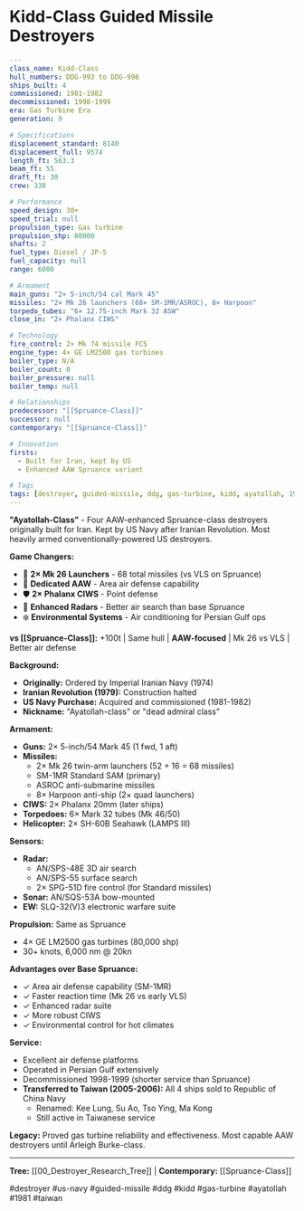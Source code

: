 # Kidd-Class Guided Missile Destroyers

```yaml
---
class_name: Kidd-Class
hull_numbers: DDG-993 to DDG-996
ships_built: 4
commissioned: 1981-1982
decommissioned: 1998-1999
era: Gas Turbine Era
generation: 9

# Specifications
displacement_standard: 8140
displacement_full: 9574
length_ft: 563.3
beam_ft: 55
draft_ft: 30
crew: 338

# Performance
speed_design: 30+
speed_trial: null
propulsion_type: Gas turbine
propulsion_shp: 80000
shafts: 2
fuel_type: Diesel / JP-5
fuel_capacity: null
range: 6000

# Armament
main_guns: "2× 5-inch/54 cal Mark 45"
missiles: "2× Mk 26 launchers (68× SM-1MR/ASROC), 8× Harpoon"
torpedo_tubes: "6× 12.75-inch Mark 32 ASW"
close_in: "2× Phalanx CIWS"

# Technology
fire_control: 2× Mk 74 missile FCS
engine_type: 4× GE LM2500 gas turbines
boiler_type: N/A
boiler_count: 0
boiler_pressure: null
boiler_temp: null

# Relationships
predecessor: "[[Spruance-Class]]"
successor: null
contemporary: "[[Spruance-Class]]"

# Innovation
firsts:
  - Built for Iran, kept by US
  - Enhanced AAW Spruance variant

# Tags
tags: [destroyer, guided-missile, ddg, gas-turbine, kidd, ayatollah, 1981]
---
```

**"Ayatollah-Class"** - Four AAW-enhanced Spruance-class destroyers originally built for Iran. Kept by US Navy after Iranian Revolution. Most heavily armed conventionally-powered US destroyers.

**Game Changers:**
- 🚀 **2× Mk 26 Launchers** - 68 total missiles (vs VLS on Spruance)
- 🎯 **Dedicated AAW** - Area air defense capability
- 🛡️ **2× Phalanx CIWS** - Point defense
- 📡 **Enhanced Radars** - Better air search than base Spruance
- ❄️ **Environmental Systems** - Air conditioning for Persian Gulf ops

**vs [[Spruance-Class]]:** +100t | Same hull | **AAW-focused** | Mk 26 vs VLS | Better air defense

**Background:**
- **Originally:** Ordered by Imperial Iranian Navy (1974)
- **Iranian Revolution (1979):** Construction halted
- **US Navy Purchase:** Acquired and commissioned (1981-1982)
- **Nickname:** "Ayatollah-class" or "dead admiral class"

**Armament:**
- **Guns:** 2× 5-inch/54 Mark 45 (1 fwd, 1 aft)
- **Missiles:**
  - 2× Mk 26 twin-arm launchers (52 + 16 = 68 missiles)
  - SM-1MR Standard SAM (primary)
  - ASROC anti-submarine missiles
  - 8× Harpoon anti-ship (2× quad launchers)
- **CIWS:** 2× Phalanx 20mm (later ships)
- **Torpedoes:** 6× Mark 32 tubes (Mk 46/50)
- **Helicopter:** 2× SH-60B Seahawk (LAMPS III)

**Sensors:**
- **Radar:**
  - AN/SPS-48E 3D air search
  - AN/SPS-55 surface search
  - 2× SPG-51D fire control (for Standard missiles)
- **Sonar:** AN/SQS-53A bow-mounted
- **EW:** SLQ-32(V)3 electronic warfare suite

**Propulsion:** Same as Spruance
- 4× GE LM2500 gas turbines (80,000 shp)
- 30+ knots, 6,000 nm @ 20kn

**Advantages over Base Spruance:**
- ✓ Area air defense capability (SM-1MR)
- ✓ Faster reaction time (Mk 26 vs early VLS)
- ✓ Enhanced radar suite
- ✓ More robust CIWS
- ✓ Environmental control for hot climates

**Service:**
- Excellent air defense platforms
- Operated in Persian Gulf extensively
- Decommissioned 1998-1999 (shorter service than Spruance)
- **Transferred to Taiwan (2005-2006):** All 4 ships sold to Republic of China Navy
  - Renamed: Kee Lung, Su Ao, Tso Ying, Ma Kong
  - Still active in Taiwanese service

**Legacy:** Proved gas turbine reliability and effectiveness. Most capable AAW destroyers until Arleigh Burke-class.

---
**Tree:** [[00_Destroyer_Research_Tree]] | **Contemporary:** [[Spruance-Class]]

#destroyer #us-navy #guided-missile #ddg #kidd #gas-turbine #ayatollah #1981 #taiwan
